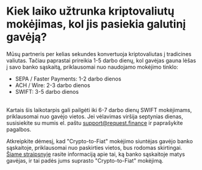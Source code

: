 # Kiek laiko užtrunka kriptovaliutų mokėjimas, kol jis pasiekia galutinį gavėją?

Mūsų partneris per kelias sekundes konvertuoja kriptovaliutas į tradicines valiutas. Tačiau paprastai prireikia 1-5 darbo dienų, kol gavėjas gauna lėšas į savo banko sąskaitą, priklausomai nuo naudojamo mokėjimo tinklo:

* SEPA / Faster Payments: 1-2 darbo dienos
* ACH / Wire: 2-3 darbo dienos
* SWIFT: 3-5 darbo dienos\
  ​

Kartais šis laikotarpis gali pailgėti iki 6-7 darbo dienų SWIFT mokėjimams, priklausomai nuo gavėjo vietos. Jei vėlavimas viršija septynias dienas, susisiekite su mumis el. paštu [support@request.finance](mailto:support@request.finance) ir paprašykite pagalbos.

Atkreipkite dėmesį, kad "Crypto-to-Fiat" mokėjimo siuntėjas gavėjo banko sąskaitoje, priklausomai nuo paskirties vietos, bus rodomas skirtingai. [Šiame straipsnyje](https://intercom.help/request-faq/en/articles/8687072-what-does-the-recipient-of-a-crypto-to-fiat-transfer-see-in-their-bank-account) rasite informaciją apie tai, ką banko sąskaitoje matys gavėjas, ir tai padės jums suprasto "Crypto-to-Fiat" mokėjimą.
